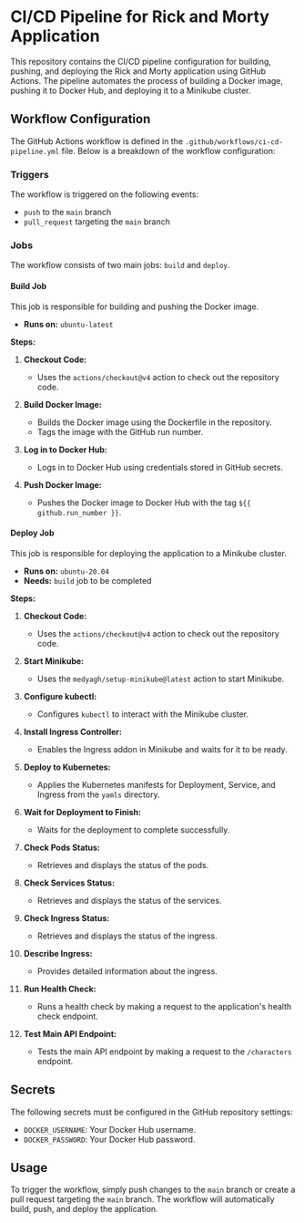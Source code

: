 # CI/CD Pipeline for Rick and Morty Application

This repository contains the CI/CD pipeline configuration for building, pushing, and deploying the Rick and Morty application using GitHub Actions. The pipeline automates the process of building a Docker image, pushing it to Docker Hub, and deploying it to a Minikube cluster.

## Workflow Configuration

The GitHub Actions workflow is defined in the `.github/workflows/ci-cd-pipeline.yml` file. Below is a breakdown of the workflow configuration:

### Triggers

The workflow is triggered on the following events:
- `push` to the `main` branch
- `pull_request` targeting the `main` branch

### Jobs

The workflow consists of two main jobs: `build` and `deploy`.

#### Build Job

This job is responsible for building and pushing the Docker image.

- **Runs on:** `ubuntu-latest`

**Steps:**
1. **Checkout Code:**
   - Uses the `actions/checkout@v4` action to check out the repository code.
   
2. **Build Docker Image:**
   - Builds the Docker image using the Dockerfile in the repository.
   - Tags the image with the GitHub run number.

3. **Log in to Docker Hub:**
   - Logs in to Docker Hub using credentials stored in GitHub secrets.

4. **Push Docker Image:**
   - Pushes the Docker image to Docker Hub with the tag `${{ github.run_number }}`.

#### Deploy Job

This job is responsible for deploying the application to a Minikube cluster.

- **Runs on:** `ubuntu-20.04`
- **Needs:** `build` job to be completed

**Steps:**
1. **Checkout Code:**
   - Uses the `actions/checkout@v4` action to check out the repository code.

2. **Start Minikube:**
   - Uses the `medyagh/setup-minikube@latest` action to start Minikube.

3. **Configure kubectl:**
   - Configures `kubectl` to interact with the Minikube cluster.

4. **Install Ingress Controller:**
   - Enables the Ingress addon in Minikube and waits for it to be ready.

5. **Deploy to Kubernetes:**
   - Applies the Kubernetes manifests for Deployment, Service, and Ingress from the `yamls` directory.

6. **Wait for Deployment to Finish:**
   - Waits for the deployment to complete successfully.

7. **Check Pods Status:**
   - Retrieves and displays the status of the pods.

8. **Check Services Status:**
   - Retrieves and displays the status of the services.

9. **Check Ingress Status:**
   - Retrieves and displays the status of the ingress.

10. **Describe Ingress:**
    - Provides detailed information about the ingress.

11. **Run Health Check:**
    - Runs a health check by making a request to the application's health check endpoint.

12. **Test Main API Endpoint:**
    - Tests the main API endpoint by making a request to the `/characters` endpoint.

## Secrets

The following secrets must be configured in the GitHub repository settings:

- `DOCKER_USERNAME`: Your Docker Hub username.
- `DOCKER_PASSWORD`: Your Docker Hub password.

## Usage

To trigger the workflow, simply push changes to the `main` branch or create a pull request targeting the `main` branch. The workflow will automatically build, push, and deploy the application.


